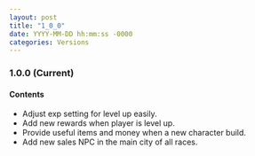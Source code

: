 ```yaml
---
layout: post
title: "1_0_0"
date: YYYY-MM-DD hh:mm:ss -0000
categories: Versions
---
```


### 1.0.0 (Current)

#### Contents

* Adjust exp setting for level up easily.
* Add new rewards when player is level up.
* Provide useful items and money when a new character build.
* Add new sales NPC in the main city of all races.